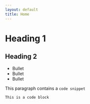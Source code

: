 ```yaml
---
layout: default
title: Home
---
```

# Heading 1

## Heading 2

* Bullet
* Bullet
* Bullet

This paragraph contains a `code snippet`

```
This is a code block
```

